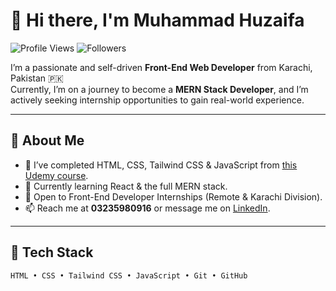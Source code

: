 # 👋 Hi there, I'm Muhammad Huzaifa

![Profile Views](https://komarev.com/ghpvc/?username=MuhammadHuzaifa-Dev)
![Followers](https://img.shields.io/github/followers/MuhammadHuzaifa-Dev?label=Follow&style=social)

I’m a passionate and self-driven **Front-End Web Developer** from Karachi, Pakistan 🇵🇰  
Currently, I’m on a journey to become a **MERN Stack Developer**, and I’m actively seeking internship opportunities to gain real-world experience.

---

## 🚀 About Me
- 🔭 I’ve completed HTML, CSS, Tailwind CSS & JavaScript from [this Udemy course](https://www.udemy.com/course/web-dev-master).
- 🌱 Currently learning React & the full MERN stack.
- 💼 Open to Front-End Developer Internships (Remote & Karachi Division).
- 📫 Reach me at **03235980916** or message me on [LinkedIn](https://www.linkedin.com/in/muhammad-huzaifa-a31907333/).

---

## 🧰 Tech Stack
```html
HTML • CSS • Tailwind CSS • JavaScript • Git • GitHub
